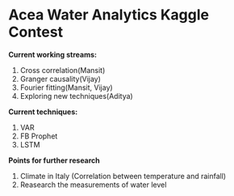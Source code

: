 # Acea Water Analytics Kaggle Contest

**Current working streams:**
1.  Cross correlation(Mansit)
1.  Granger causality(Vijay)
1.  Fourier fitting(Mansit, Vijay)
1.  Exploring new techniques(Aditya)

**Current techniques:**
1.  VAR
1.  FB Prophet
1.  LSTM

**Points for further research**
1. Climate in Italy (Correlation between temperature and rainfall)
1. Reasearch the measurements of water level 
